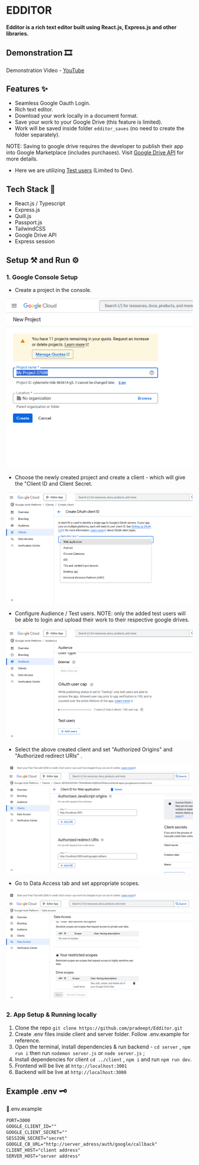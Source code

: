 # EDDITOR
#### Edditor is a rich text editor built using React.js, Express.js and other libraries.

## Demonstration 🎞️
Demonstration Video - [YouTube](https://youtu.be/_uJ5K92zylA)

## Features ✨

- Seamless Google Oauth Login.
- Rich text editor.
- Download your work locally in a document format.
- Save your work to your Google Drive (this feature is limited).
- Work will be saved inside folder ``edditor_saves`` (no need to create the folder separately).

NOTE: Saving to google drive requires the developer to publish their app into Google Marketplace (includes purchases). Visit [Google Drive API](https://support.google.com/cloud/answer/13463073?visit_id=638861147527513797-2448590221&rd=1) for more details. 

- Here we are utilizing [Test users](#1-google-console-setup) (Limited to Dev).

## Tech Stack 🤖

- React.js / Typescript
- Express.js
- Quill.js
- Passport.js
- TailwindCSS
- Google Drive API
- Express session

## Setup ⚒️ and Run ⚙️

### 1. Google Console Setup
- Create a project in the console.

![alt text](image-2.png)

- Choose the newly created project and create a client - which will give the "Client ID and Client Secret.

![alt text](image-3.png)

- Configure Audience / Test users.
NOTE: only the added test users will be able to login and upload their work to their respective google drives. 

![alt text](image-4.png)

- Select the above created client and set "Authorized Origins" and "Authorized redirect URIs" .

![alt text](image.png)

- Go to Data Access tab and set appropriate scopes.

![alt text](image-1.png)

### 2. App Setup & Running locally

1. Clone the repo ``git clone https://github.com/pradeept/Edditor.git``
2. Create .env files inside client and server folder. Follow .env.example for reference.
3. Open the terminal, install dependencies & run backend - ``cd server`` , ``npm run i`` then run ``nodemon server.js`` or ``node server.js`` ;
4. Install dependencies for client ``cd ../client`` , ``npm i`` and run ``npm run dev``.
5. Frontend will be live at ``http://localhost:3001``
6. Backend will be live at ``http://localhost:3000``

## Example .env 🗝️
📄.env.example
```
PORT=3000
GOOGLE_CLIENT_ID=""
GOOGLE_CLIENT_SECRET=""
SESSION_SECRET="secret"
GOOGLE_CB_URL="http://server_adress/auth/google/callback"
CLIENT_HOST="client address"
SERVER_HOST="server address"
```



